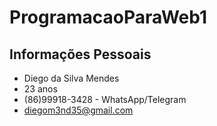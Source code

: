 # ProgramacaoParaWeb1

## Informações Pessoais
- Diego da Silva Mendes
- 23 anos
- (86)99918-3428 - WhatsApp/Telegram
- diegom3nd35@gmail.com

## 

